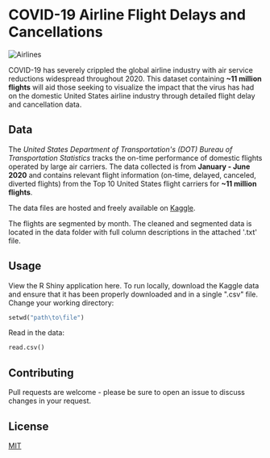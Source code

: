 # COVID-19 Airline Flight Delays and Cancellations

![Airlines](https://www.globaltimes.cn/Portals/0/attachment/2020/2020-10-20/84220eb8-3383-4611-8f76-4d8fcf0df7a0.jpeg)

COVID-19 has severely crippled the global airline industry with air service reductions widespread throughout 2020. This dataset containing **~11 million flights** will aid those seeking to visualize the impact that the virus has had on the domestic United States airline industry through detailed flight delay and cancellation data. 

## Data

The *United States Department of Transportation's (DOT) Bureau of Transportation Statistics* tracks the on-time performance of domestic flights operated by large air carriers. The data collected is from **January - June 2020** and contains relevant flight information (on-time, delayed, canceled, diverted flights) from the Top 10 United States flight carriers for **~11 million flights**. 

The data files are hosted and freely available on [Kaggle](https://www.kaggle.com/akulbahl/covid19-airline-flight-delays-and-cancellations). 

The flights are segmented by month. The cleaned and segmented data is located in the data folder with full column descriptions in the attached '.txt' file. 

## Usage

View the R Shiny application here. To run locally, download the Kaggle data and ensure that it has been properly downloaded and in a single ".csv" file. Change your working directory:

```Python
setwd("path\to\file")
```

Read in the data:

```Python
read.csv()
```

## Contributing
Pull requests are welcome - please be sure to open an issue to discuss changes in your request.

## License
[MIT](https://choosealicense.com/licenses/mit/)
